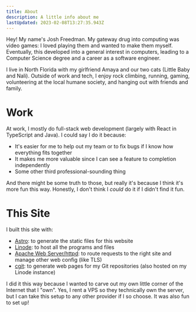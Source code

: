 ```yaml
---
title: About
description: A little info about me
lastUpdated: 2023-02-08T13:27:35.943Z
---
```

Hey! My name's Josh Freedman. My gateway drug into computing was video games:
I loved playing them and wanted to make them myself. Eventually, this developed into a general
interest in computers, leading to a Computer Science degree and a career as a software engineer.

I live in North Florida with my girlfriend Amaya and our two cats (Little Baby and Nali). Outside
of work and tech, I enjoy rock climbing, running, gaming, volunteering at the local humane society, and 
hanging out with friends and family.

# Work

At work, I mostly do full-stack web development (largely with React in TypeScript and Java). I could say I do it because:

* It's easier for me to help out my team or to fix bugs if I know how everything fits together
* It makes me more valuable since I can see a feature to completion independently
* Some other third professional-sounding thing

And there might be some truth to those, but really it's because I think it's more fun this way.
Honestly, I don't think I _could_ do it if I didn't find it fun.

# This Site

I built this site with:

* [Astro](https://astro.build): to generate the static files for this website
* [Linode](https://www.linode.com/): to host all the programs and files
* [Apache Web Server/httpd](https://httpd.apache.org): to route requests to the right site and manage other web config (like TLS)
* [cgit](https://git.zx2c4.com/cgit/about/): to generate web pages for my Git repositories (also hosted on my Linode instance)

I did it this way because I wanted to carve out my own little corner of the Internet that I "own". Yes, I rent a VPS so they
technically own the server, but I can take this setup to any other provider if I so choose. It was also fun to set up!